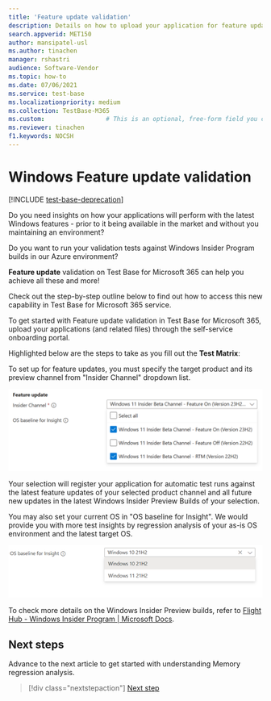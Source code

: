 ```yaml
---
title: 'Feature update validation'
description: Details on how to upload your application for feature update validation
search.appverid: MET150
author: mansipatel-usl
ms.author: tinachen
manager: rshastri
audience: Software-Vendor
ms.topic: how-to
ms.date: 07/06/2021
ms.service: test-base
ms.localizationpriority: medium
ms.collection: TestBase-M365
ms.custom:                 # This is an optional, free-form field you can use to define your own collection of articles. If you have more than one value, format as a bulleted list. This field truncates to something like 144 characters (inclusive of spaces) so keep it short.
ms.reviewer: tinachen
f1.keywords: NOCSH
---
```

# Windows Feature update validation

[!INCLUDE [test-base-deprecation](./includes/test-base-deprecation.md)]

Do you need insights on how your applications will perform with the latest Windows features - prior to it being available in the market and without you maintaining an environment?

Do you want to run your validation tests against Windows Insider Program builds in our Azure environment?

**Feature update** validation on Test Base for Microsoft 365 can help you achieve all these and more!

Check out the step-by-step outline below to find out how to access this new capability in Test Base for Microsoft 365 service.

To get started with Feature update validation in Test Base for Microsoft 365, upload your applications (and related files) through the self-service onboarding portal.

Highlighted below are the steps to take as you fill out the **Test Matrix**:

To set up for feature updates, you must specify the target product and its preview channel from "Insider Channel" dropdown list.

![Screenshot shows Set insider channel product.](Media/windowsfeatureupdatevalidation01-featureupdate.png)

Your selection will register your application for automatic test runs against the latest feature updates of your selected product channel and all future new updates in the latest Windows Insider Preview Builds of your selection.

You may also set your current OS in "OS baseline for Insight". We would provide you with more test insights by regression analysis of your as-is OS environment and the latest target OS.

![Screenshot shows Set OS baseline for Insight product.](Media/windowsfeatureupdatevalidation02-osbaseline.png)

To check more details on the Windows Insider Preview builds, refer to [Flight Hub - Windows Insider Program | Microsoft Docs](/windows-insider/flight-hub/).

## Next steps

Advance to the next article to get started with understanding Memory regression analysis.
> [!div class="nextstepaction"]
> [Next step](memory.md)

<!---
Add button for next page
-->
